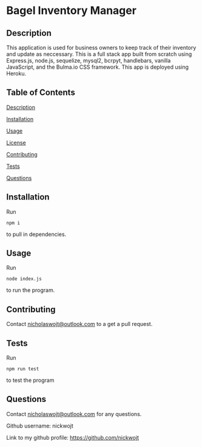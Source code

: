 # Bagel Inventory Manager

## Description

This application is used for business owners to keep track of their inventory and update as neccessary. This is a full stack app built from scratch using Express.js, node.js, sequelize, mysql2, bcrpyt, handlebars, vanilla JavaScript, and the Bulma.io CSS framework. This app is deployed using Heroku.  




## Table of Contents

[Description](#description)

[Installation](#installation)

[Usage](#usage)

[License](#license)

[Contributing](#contributing)

[Tests](#tests)

[Questions](#questions)

## Installation

Run

    npm i

to pull in dependencies.

## Usage

Run

    node index.js

to run the program.



## Contributing

Contact nicholaswojt@outlook.com to a get a pull request.

## Tests

Run

    npm run test

to test the program

## Questions

Contact nicholaswojt@outlook.com for any questions.

Github username: nickwojt

Link to my github profile: https://github.com/nickwojt

